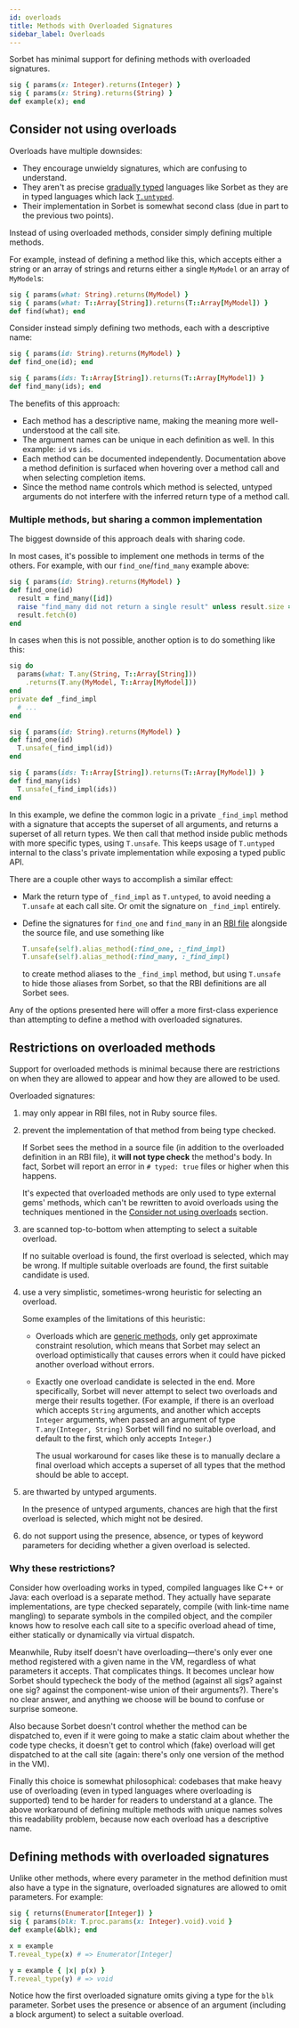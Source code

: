 ```yaml
---
id: overloads
title: Methods with Overloaded Signatures
sidebar_label: Overloads
---
```


Sorbet has minimal support for defining methods with overloaded signatures.

```ruby
sig { params(x: Integer).returns(Integer) }
sig { params(x: String).returns(String) }
def example(x); end
```

## Consider not using overloads

Overloads have multiple downsides:

- They encourage unwieldy signatures, which are confusing to understand.
- They aren't as precise [gradually typed](gradual.md) languages like Sorbet as
  they are in typed languages which lack [`T.untyped`](untyped.md).
- Their implementation in Sorbet is somewhat second class (due in part to the
  previous two points).

Instead of using overloaded methods, consider simply defining multiple methods.

For example, instead of defining a method like this, which accepts either a
string or an array of strings and returns either a single `MyModel` or an array
of `MyModel`s:

```ruby
sig { params(what: String).returns(MyModel) }
sig { params(what: T::Array[String]).returns(T::Array[MyModel]) }
def find(what); end
```

Consider instead simply defining two methods, each with a descriptive name:

```ruby
sig { params(id: String).returns(MyModel) }
def find_one(id); end

sig { params(ids: T::Array[String]).returns(T::Array[MyModel]) }
def find_many(ids); end
```

The benefits of this approach:

- Each method has a descriptive name, making the meaning more well-understood at
  the call site.
- The argument names can be unique in each definition as well. In this example:
  `id` vs `ids`.
- Each method can be documented independently. Documentation above a method
  definition is surfaced when hovering over a method call and when selecting
  completion items.
- Since the method name controls which method is selected, untyped arguments do
  not interfere with the inferred return type of a method call.

### Multiple methods, but sharing a common implementation

The biggest downside of this approach deals with sharing code.

In most cases, it's possible to implement one methods in terms of the others.
For example, with our `find_one`/`find_many` example above:

```ruby
sig { params(id: String).returns(MyModel) }
def find_one(id)
  result = find_many([id])
  raise "find_many did not return a single result" unless result.size == 1
  result.fetch(0)
end
```

In cases when this is not possible, another option is to do something like this:

```ruby
sig do
  params(what: T.any(String, T::Array[String]))
    .returns(T.any(MyModel, T::Array[MyModel]))
end
private def _find_impl
  # ...
end

sig { params(id: String).returns(MyModel) }
def find_one(id)
  T.unsafe(_find_impl(id))
end

sig { params(ids: T::Array[String]).returns(T::Array[MyModel]) }
def find_many(ids)
  T.unsafe(_find_impl(ids))
end
```

In this example, we define the common logic in a private `_find_impl` method
with a signature that accepts the superset of all arguments, and returns a
superset of all return types. We then call that method inside public methods
with more specific types, using `T.unsafe`. This keeps usage of `T.untyped`
internal to the class's private implementation while exposing a typed public
API.

There are a couple other ways to accomplish a similar effect:

- Mark the return type of `_find_impl` as `T.untyped`, to avoid needing a
  `T.unsafe` at each call site. Or omit the signature on `_find_impl` entirely.

- Define the signatures for `find_one` and `find_many` in an [RBI file](rbi.md)
  alongside the source file, and use something like

  ```ruby
  T.unsafe(self).alias_method(:find_one, :_find_impl)
  T.unsafe(self).alias_method(:find_many, :_find_impl)
  ```

  to create method aliases to the `_find_impl` method, but using `T.unsafe` to
  hide those aliases from Sorbet, so that the RBI definitions are all Sorbet
  sees.

Any of the options presented here will offer a more first-class experience than
attempting to define a method with overloaded signatures.

## Restrictions on overloaded methods

Support for overloaded methods is minimal because there are restrictions on when
they are allowed to appear and how they are allowed to be used.

Overloaded signatures:

1.  may only appear in RBI files, not in Ruby source files.

1.  prevent the implementation of that method from being type checked.

    If Sorbet sees the method in a source file (in addition to the overloaded
    definition in an RBI file), it **will not type check** the method's body. In
    fact, Sorbet will report an error in `# typed: true` files or higher when
    this happens.

    It's expected that overloaded methods are only used to type external gems'
    methods, which can't be rewritten to avoid overloads using the techniques
    mentioned in the
    [Consider not using overloads](#consider-not-using-overloads) section.

1.  are scanned top-to-bottom when attempting to select a suitable overload.

    If no suitable overload is found, the first overload is selected, which may
    be wrong. If multiple suitable overloads are found, the first suitable
    candidate is used.

1.  use a very simplistic, sometimes-wrong heuristic for selecting an overload.

    Some examples of the limitations of this heuristic:

    - Overloads which are [generic methods](generics.md), only get approximate
      constraint resolution, which means that Sorbet may select an overload
      optimistically that causes errors when it could have picked another
      overload without errors.

    - Exactly one overload candidate is selected in the end. More specifically,
      Sorbet will never attempt to select two overloads and merge their results
      together. (For example, if there is an overload which accepts `String`
      arguments, and another which accepts `Integer` arguments, when passed an
      argument of type `T.any(Integer, String)` Sorbet will find no suitable
      overload, and default to the first, which only accepts `Integer`.)

      The usual workaround for cases like these is to manually declare a final
      overload which accepts a superset of all types that the method should be
      able to accept.

1.  are thwarted by untyped arguments.

    In the presence of untyped arguments, chances are high that the first
    overload is selected, which might not be desired.

1.  do not support using the presence, absence, or types of keyword parameters
    for deciding whether a given overload is selected.

### Why these restrictions?

Consider how overloading works in typed, compiled languages like C++ or Java:
each overload is a separate method. They actually have separate implementations,
are type checked separately, compile (with link-time name mangling) to separate
symbols in the compiled object, and the compiler knows how to resolve each call
site to a specific overload ahead of time, either statically or dynamically via
virtual dispatch.

Meanwhile, Ruby itself doesn't have overloading—there's only ever one method
registered with a given name in the VM, regardless of what parameters it
accepts. That complicates things. It becomes unclear how Sorbet should typecheck
the body of the method (against all sigs? against one sig? against the
component-wise union of their arguments?). There's no clear answer, and anything
we choose will be bound to confuse or surprise someone.

Also because Sorbet doesn't control whether the method can be dispatched to,
even if it were going to make a static claim about whether the code type checks,
it doesn't get to control which (fake) overload will get dispatched to at the
call site (again: there's only one version of the method in the VM).

Finally this choice is somewhat philosophical: codebases that make heavy use of
overloading (even in typed languages where overloading is supported) tend to be
harder for readers to understand at a glance. The above workaround of defining
multiple methods with unique names solves this readability problem, because now
each overload has a descriptive name.

## Defining methods with overloaded signatures

Unlike other methods, where every parameter in the method definition must also
have a type in the signature, overloaded signatures are allowed to omit
parameters. For example:

```ruby
sig { returns(Enumerator[Integer]) }
sig { params(blk: T.proc.params(x: Integer).void).void }
def example(&blk); end

x = example
T.reveal_type(x) # => Enumerator[Integer]

y = example { |x| p(x) }
T.reveal_type(y) # => void
```

Notice how the first overloaded signature omits giving a type for the `blk`
parameter. Sorbet uses the presence or absence of an argument (including a block
argument) to select a suitable overload.
